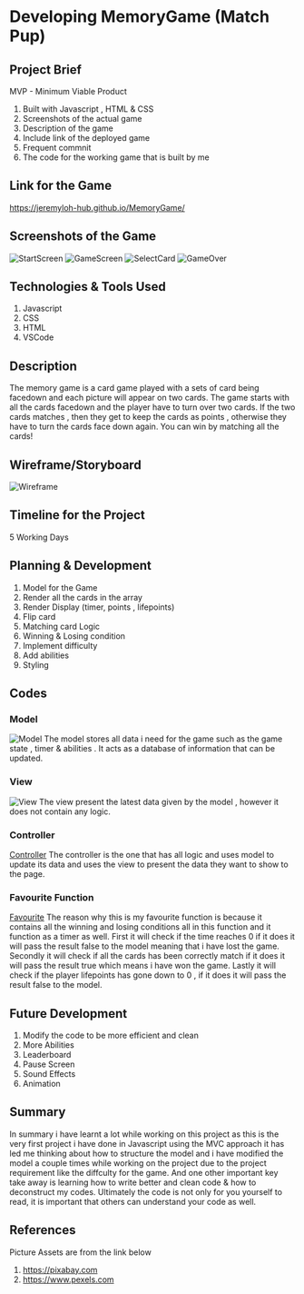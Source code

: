 # Developing MemoryGame (Match Pup)

## Project Brief

MVP - Minimum Viable Product

1. Built with Javascript , HTML & CSS
2. Screenshots of the actual game
3. Description of the game
4. Include link of the deployed game
5. Frequent commnit
6. The code for the working game that is built by me

## Link for the Game

https://jeremyloh-hub.github.io/MemoryGame/

## Screenshots of the Game

![StartScreen](https://github.com/jeremyloh-hub/MemoryGame/blob/main/Notes/startscreen.png?raw=true)
![GameScreen](https://github.com/jeremyloh-hub/MemoryGame/blob/main/Notes/gamescreen.png?raw=true)
![SelectCard](https://github.com/jeremyloh-hub/MemoryGame/blob/main/Notes/selectcard.png?raw=true)
![GameOver](https://github.com/jeremyloh-hub/MemoryGame/blob/main/Notes/gameover.png?raw=true)

## Technologies & Tools Used

1. Javascript
2. CSS
3. HTML
4. VSCode

## Description

The memory game is a card game played with a sets of card being facedown and each picture will appear on two cards. The game starts with all the cards facedown and the player have to turn over two cards. If the two cards matches , then they get to keep the cards as points , otherwise they have to turn the cards face down again. You can win by matching all the cards!

## Wireframe/Storyboard

![Wireframe](https://github.com/jeremyloh-hub/MemoryGame/blob/main/Notes/wireframe.png?raw=true)

## Timeline for the Project

5 Working Days

## Planning & Development

1. Model for the Game
2. Render all the cards in the array
3. Render Display (timer, points , lifepoints)
4. Flip card
5. Matching card Logic
6. Winning & Losing condition
7. Implement difficulty
8. Add abilities
9. Styling

## Codes

### Model

![Model](https://github.com/jeremyloh-hub/MemoryGame/blob/main/Notes/model.png?raw=true)
The model stores all data i need for the game such as the game state , timer & abilities . It acts as a database of information that can be updated.

### View

![View](https://github.com/jeremyloh-hub/MemoryGame/blob/main/Notes/view.png?raw=true)
The view present the latest data given by the model , however it does not contain any logic.

### Controller

[Controller](https://github.com/jeremyloh-hub/MemoryGame/blob/main/Notes/controller.png?raw=true)
The controller is the one that has all logic and uses model to update its data and uses the view to present the data they want to show to the page.

### Favourite Function

[Favourite](https://github.com/jeremyloh-hub/MemoryGame/blob/main/FavouriteFunction.png?raw=true)
The reason why this is my favourite function is because it contains all the winning and losing conditions all in this function and it function as a timer as well. First it will check if the time reaches 0 if it does it will pass the result false to the model meaning that i have lost the game. Secondly it will check if all the cards has been correctly match if it does it will pass the result true which means i have won the game. Lastly it will check if the player lifepoints has gone down to 0 , if it does it will pass the result false to the model.

## Future Development

1. Modify the code to be more efficient and clean
2. More Abilities
3. Leaderboard
4. Pause Screen
5. Sound Effects
6. Animation

## Summary

In summary i have learnt a lot while working on this project as this is the very first project i have done in Javascript using the MVC approach it has led me thinking about how to structure the model and i have modified the model a couple times while working on the project due to the project requirement like the diffculty for the game. And one other important key take away is learning how to write better and clean code & how to deconstruct my codes. Ultimately the code is not only for you yourself to read, it is important that others can understand your code as well.

## References

Picture Assets are from the link below

1. https://pixabay.com
2. https://www.pexels.com
